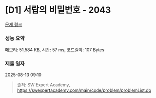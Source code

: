 # [D1] 서랍의 비밀번호 - 2043 

[문제 링크](https://swexpertacademy.com/main/code/problem/problemDetail.do?contestProbId=AV5QJ_8KAx8DFAUq) 

### 성능 요약

메모리: 51,584 KB, 시간: 57 ms, 코드길이: 107 Bytes

### 제출 일자

2025-08-13 09:10



> 출처: SW Expert Academy, https://swexpertacademy.com/main/code/problem/problemList.do